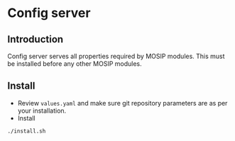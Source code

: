 # Config server

## Introduction
Config server serves all properties required by MOSIP modules. This must be installed before any other MOSIP modules.

## Install
* Review `values.yaml` and make sure git repository parameters are as per your installation.
* Install
```sh
./install.sh
```


  

